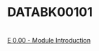 # DATABK00101


<!DOCTYPE html>
<html>
<body>
<h1></h1>
<p></p>
<a href="./dewdb/DE 0.00 - Module Introduction.html" title="E 0.00 - Module Introduction">E 0.00 - Module Introduction</a>
</body>
</html>


